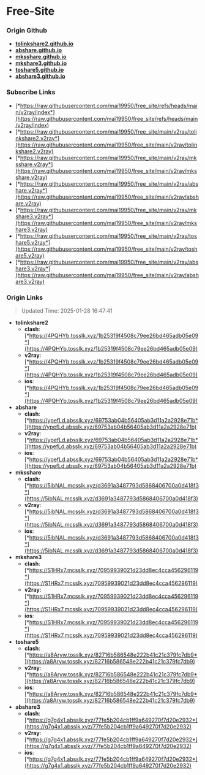 # Free-Site

### Origin Github

- [**tolinkshare2.github.io**](https://github.com/tolinkshare2/tolinkshare2.github.io)
- [**abshare.github.io**](https://github.com/abshare/abshare.github.io)
- [**mksshare.github.io**](https://github.com/mksshare/mksshare.github.io)
- [**mkshare3.github.io**](https://github.com/mkshare3/mkshare3.github.io)
- [**toshare5.github.io**](https://github.com/toshare5/toshare5.github.io)
- [**abshare3.github.io**](https://github.com/abshare3/abshare3.github.io)

### Subscribe Links

- [*https://raw.githubusercontent.com/mai19950/free_site/refs/heads/main/v2ray/index*](https://raw.githubusercontent.com/mai19950/free_site/refs/heads/main/v2ray/index)
- [*https://raw.githubusercontent.com/mai19950/free_site/main/v2ray/tolinkshare2.v2ray*](https://raw.githubusercontent.com/mai19950/free_site/main/v2ray/tolinkshare2.v2ray)
- [*https://raw.githubusercontent.com/mai19950/free_site/main/v2ray/mksshare.v2ray*](https://raw.githubusercontent.com/mai19950/free_site/main/v2ray/mksshare.v2ray)
- [*https://raw.githubusercontent.com/mai19950/free_site/main/v2ray/abshare.v2ray*](https://raw.githubusercontent.com/mai19950/free_site/main/v2ray/abshare.v2ray)
- [*https://raw.githubusercontent.com/mai19950/free_site/main/v2ray/mkshare3.v2ray*](https://raw.githubusercontent.com/mai19950/free_site/main/v2ray/mkshare3.v2ray)
- [*https://raw.githubusercontent.com/mai19950/free_site/main/v2ray/toshare5.v2ray*](https://raw.githubusercontent.com/mai19950/free_site/main/v2ray/toshare5.v2ray)
- [*https://raw.githubusercontent.com/mai19950/free_site/main/v2ray/abshare3.v2ray*](https://raw.githubusercontent.com/mai19950/free_site/main/v2ray/abshare3.v2ray)

### Origin Links

> Updated Time: 2025-01-28 16:47:41

- **tolinkshare2**
  - **clash**: [*https://4PQHYb.tosslk.xyz/1b25319f4508c79ee26bd465adb05e09*](https://4PQHYb.tosslk.xyz/1b25319f4508c79ee26bd465adb05e09)
  - **v2ray**: [*https://4PQHYb.tosslk.xyz/1b25319f4508c79ee26bd465adb05e09*](https://4PQHYb.tosslk.xyz/1b25319f4508c79ee26bd465adb05e09)
  - **ios**: [*https://4PQHYb.tosslk.xyz/1b25319f4508c79ee26bd465adb05e09*](https://4PQHYb.tosslk.xyz/1b25319f4508c79ee26bd465adb05e09)
- **abshare**
  - **clash**: [*https://ypefLd.absslk.xyz/69753ab04b56405ab3d11a2a2928e71b*](https://ypefLd.absslk.xyz/69753ab04b56405ab3d11a2a2928e71b)
  - **v2ray**: [*https://ypefLd.absslk.xyz/69753ab04b56405ab3d11a2a2928e71b*](https://ypefLd.absslk.xyz/69753ab04b56405ab3d11a2a2928e71b)
  - **ios**: [*https://ypefLd.absslk.xyz/69753ab04b56405ab3d11a2a2928e71b*](https://ypefLd.absslk.xyz/69753ab04b56405ab3d11a2a2928e71b)
- **mksshare**
  - **clash**: [*https://5ibNAL.mcsslk.xyz/d3691a3487793d5868406700a0d418f3*](https://5ibNAL.mcsslk.xyz/d3691a3487793d5868406700a0d418f3)
  - **v2ray**: [*https://5ibNAL.mcsslk.xyz/d3691a3487793d5868406700a0d418f3*](https://5ibNAL.mcsslk.xyz/d3691a3487793d5868406700a0d418f3)
  - **ios**: [*https://5ibNAL.mcsslk.xyz/d3691a3487793d5868406700a0d418f3*](https://5ibNAL.mcsslk.xyz/d3691a3487793d5868406700a0d418f3)
- **mkshare3**
  - **clash**: [*https://S1HRx7.mcsslk.xyz/70959939021d23dd8ec4cca456296119*](https://S1HRx7.mcsslk.xyz/70959939021d23dd8ec4cca456296119)
  - **v2ray**: [*https://S1HRx7.mcsslk.xyz/70959939021d23dd8ec4cca456296119*](https://S1HRx7.mcsslk.xyz/70959939021d23dd8ec4cca456296119)
  - **ios**: [*https://S1HRx7.mcsslk.xyz/70959939021d23dd8ec4cca456296119*](https://S1HRx7.mcsslk.xyz/70959939021d23dd8ec4cca456296119)
- **toshare5**
  - **clash**: [*https://a8Aryw.tosslk.xyz/82716b586548e222b41c21c379fc7db9*](https://a8Aryw.tosslk.xyz/82716b586548e222b41c21c379fc7db9)
  - **v2ray**: [*https://a8Aryw.tosslk.xyz/82716b586548e222b41c21c379fc7db9*](https://a8Aryw.tosslk.xyz/82716b586548e222b41c21c379fc7db9)
  - **ios**: [*https://a8Aryw.tosslk.xyz/82716b586548e222b41c21c379fc7db9*](https://a8Aryw.tosslk.xyz/82716b586548e222b41c21c379fc7db9)
- **abshare3**
  - **clash**: [*https://g7g4x1.absslk.xyz/77fe5b204cb1ff9a649270f7d20e2932*](https://g7g4x1.absslk.xyz/77fe5b204cb1ff9a649270f7d20e2932)
  - **v2ray**: [*https://g7g4x1.absslk.xyz/77fe5b204cb1ff9a649270f7d20e2932*](https://g7g4x1.absslk.xyz/77fe5b204cb1ff9a649270f7d20e2932)
  - **ios**: [*https://g7g4x1.absslk.xyz/77fe5b204cb1ff9a649270f7d20e2932*](https://g7g4x1.absslk.xyz/77fe5b204cb1ff9a649270f7d20e2932)

